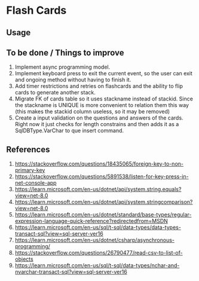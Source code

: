 # Flash Cards

## Usage


## To be done / Things to improve

1. Implement async programming model.
2. Implement keyboard press to exit the current event, so the user can exit and ongoing method without having to finish it.
3. Add timer restrictions and retries on flashcards and the ability to flip cards to generate another stack.
4. Migrate FK of cards table so it uses stackname instead of stackid. Since the stackname is UNIQUE is more convenient to relation them this way (this makes the 
stackid column useless, so it may be removed)
5. Create a input validation on the questions and answers of the cards. Right now it just checks for length constrains and then adds it as a SqlDBType.VarChar to que insert command.


## References
1. https://stackoverflow.com/questions/18435065/foreign-key-to-non-primary-key
2. https://stackoverflow.com/questions/5891538/listen-for-key-press-in-net-console-app
3. https://learn.microsoft.com/en-us/dotnet/api/system.string.equals?view=net-8.0
4. https://learn.microsoft.com/en-us/dotnet/api/system.stringcomparison?view=net-8.0
5. https://learn.microsoft.com/en-us/dotnet/standard/base-types/regular-expression-language-quick-reference?redirectedfrom=MSDN
6. https://learn.microsoft.com/en-us/sql/t-sql/data-types/data-types-transact-sql?view=sql-server-ver16
7. https://learn.microsoft.com/en-us/dotnet/csharp/asynchronous-programming/
8. https://stackoverflow.com/questions/26790477/read-csv-to-list-of-objects
9. https://learn.microsoft.com/en-us/sql/t-sql/data-types/nchar-and-nvarchar-transact-sql?view=sql-server-ver16


